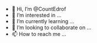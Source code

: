- 👋 Hi, I’m @CountEdrof
- 👀 I’m interested in ...
- 🌱 I’m currently learning ...
- 💞️ I’m looking to collaborate on ...
- 📫 How to reach me ...

<!---
CountEdrof/CountEdrof is a ✨ special ✨ repository because its `README.md` (this file) appears on your GitHub profile.
You can click the Preview link to take a look at your changes.
--->
